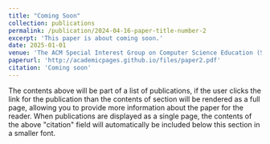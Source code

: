 ```yaml
---
title: "Coming Soon"
collection: publications
permalink: /publication/2024-04-16-paper-title-number-2
excerpt: 'This paper is about coming soon.'
date: 2025-01-01
venue: 'The ACM Special Interest Group on Computer Science Education (SIGCSE)'
paperurl: 'http://academicpages.github.io/files/paper2.pdf'
citation: 'Coming soon'
---
```


The contents above will be part of a list of publications, if the user clicks the link for the publication than the contents of section will be rendered as a full page, allowing you to provide more information about the paper for the reader. When publications are displayed as a single page, the contents of the above "citation" field will automatically be included below this section in a smaller font.
